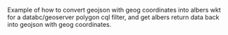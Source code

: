 Example of how to convert geojson with geog coordinates into albers wkt for a databc/geoserver polygon cql filter, and get albers return data back into geojson with geog coordinates.

